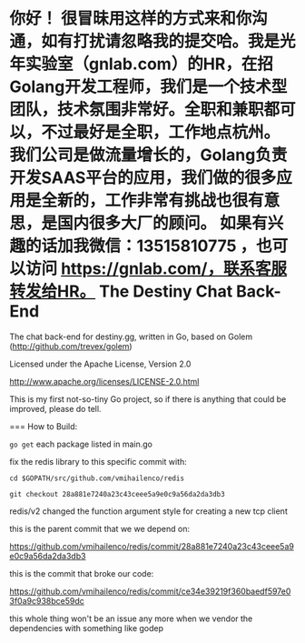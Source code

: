 你好！
很冒昧用这样的方式来和你沟通，如有打扰请忽略我的提交哈。我是光年实验室（gnlab.com）的HR，在招Golang开发工程师，我们是一个技术型团队，技术氛围非常好。全职和兼职都可以，不过最好是全职，工作地点杭州。
我们公司是做流量增长的，Golang负责开发SAAS平台的应用，我们做的很多应用是全新的，工作非常有挑战也很有意思，是国内很多大厂的顾问。
如果有兴趣的话加我微信：13515810775  ，也可以访问 https://gnlab.com/，联系客服转发给HR。
The Destiny Chat Back-End
===========

The chat back-end for destiny.gg, written in Go, based on Golem (http://github.com/trevex/golem) 

Licensed under the Apache License, Version 2.0 

http://www.apache.org/licenses/LICENSE-2.0.html

This is my first not-so-tiny Go project, so if there is anything that could be improved, please do tell.

=== How to Build:

`go get` each package listed in main.go

fix the redis library to this specific commit with:

    cd $GOPATH/src/github.com/vmihailenco/redis
    
    git checkout 28a881e7240a23c43ceee5a9e0c9a56da2da3db3

redis/v2 changed the function argument style for creating a new tcp client

this is the parent commit that we we depend on:

https://github.com/vmihailenco/redis/commit/28a881e7240a23c43ceee5a9e0c9a56da2da3db3

this is the commit that broke our code:

https://github.com/vmihailenco/redis/commit/ce34e39219f360baedf597e03f0a9c938bce59dc

this whole thing won't be an issue any more when we vendor the dependencies with something like godep


